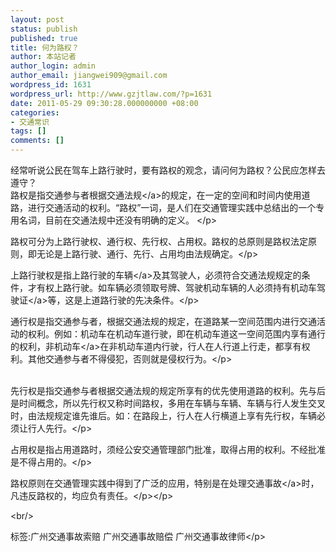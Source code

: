 ```yaml
---
layout: post
status: publish
published: true
title: 何为路权？
author: 本站记者
author_login: admin
author_email: jiangwei909@gmail.com
wordpress_id: 1631
wordpress_url: http://www.gzjtlaw.com/?p=1631
date: 2011-05-29 09:30:28.000000000 +08:00
categories:
- 交通常识
tags: []
comments: []
---
```

<p><p><p> 经常听说公民在驾车上路行驶时，要有路权的观念，请问何为路权？公民应怎样去遵守？ <br>路权是指交通参与者根据<a>交通法规<&#47;a>的规定，在一定的空间和时间内使用道路，进行交通活动的权利。&ldquo;路权&rdquo;一词，是人们在交通管理实践中总结出的一个专用名词，目前在交通法规中还没有明确的定义。 <&#47;p><p> 路权可分为上路行驶权、通行权、先行权、占用权。路权的总原则是路权法定原则，即无论是上路行驶、通行、先行、占用均由法规确定。<&#47;p><p> 上路行驶权是指上路行驶的<a>车辆<&#47;a>及其驾驶人，必须符合交通法规规定的条件，才有权上路行驶。如车辆必须领取号牌、驾驶机动车辆的人必须持有机动车<a>驾驶证<&#47;a>等，这是上道路行驶的先决条件。<&#47;p><p> 通行权是指交通参与者，根据交通法规的规定，在道路某一空间范围内进行交通活动的权利。例如：机动车在机动车道行驶，即在机动车道这一空间范围内享有通行的权利，<a>非机动车<&#47;a>在非机动车道内行驶，行人在人行道上行走，都享有权利。其他交通参与者不得侵犯，否则就是侵权行为。<&#47;p><p><br> 先行权是指交通参与者根据交通法规的规定所享有的优先使用道路的权利。先与后是时间概念，所以先行权又称时间路权，多用在车辆与车辆、车辆与行人发生交叉时，由法规规定谁先谁后。如：在路段上，行人在人行横道上享有先行权，车辆必须让行人先行。<&#47;p><p> 占用权是指占用道路时，须经公安交通管理部门批准，取得占用的权利。不经批准是不得占用的。<&#47;p><p>路权原则在交通管理实践中得到了广泛的应用，特别是在处理<a>交通事故<&#47;a>时，凡违反路权的，均应负有责任。<&#47;p><&#47;p><br&#47;><p>标签:广州交通事故索赔 广州交通事故赔偿 广州交通事故律师<&#47;p>
